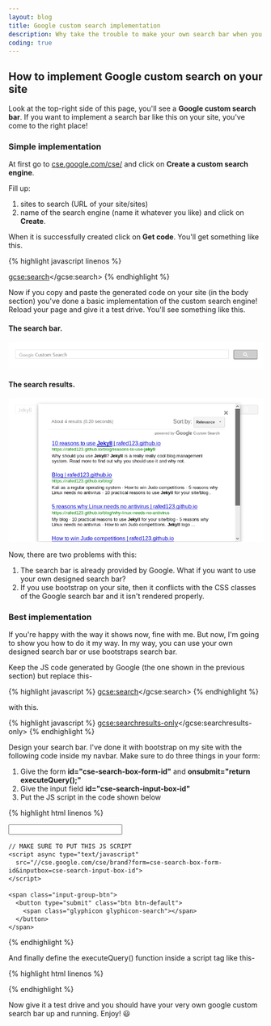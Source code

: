 ```yaml
---
layout: blog
title: Google custom search implementation
description: Why take the trouble to make your own search bar when you can use Google's? I'll show you how to implement Google's custom search bar on your site in the best way.
coding: true
---
```


## How to implement Google custom search on your site

Look at the top-right side of this page, you'll see a **Google custom search bar**. If you want to implement a search bar like this on your site, you've come to the right place! 

### Simple implementation

At first go to [cse.google.com/cse/](https://cse.google.com/cse/) and click on **Create a custom search engine**.

Fill up:
1. sites to search (URL of your site/sites)
2. name of the search engine (name it whatever you like) and click on **Create**.

When it is successfully created click on **Get code**. You'll get something like this.

{% highlight javascript linenos %}
<script>
  (function() {
    var cx = 'YOUR OWN CODE FOR THE SEARCH ENGINE';
    var gcse = document.createElement('script');
    gcse.type = 'text/javascript';
    gcse.async = true;
    gcse.src = 'https://cse.google.com/cse.js?cx=' + cx;
    var s = document.getElementsByTagName('script')[0];
    s.parentNode.insertBefore(gcse, s);
  })();
</script>
<gcse:search></gcse:search>
{% endhighlight %}

Now if you copy and paste the generated code on your site (in the body section) you've done a basic implementation of the custom search engine! Reload your page and give it a test drive. You'll see something like this.

#### The search bar.

<img class="pic" alt="Search bar" src="/img/blog/gsearch1.png">

#### The search results.

<img class="pic" alt="Search results" src="/img/blog/gsearch2.png">

Now, there are two problems with this:
1. The search bar is already provided by Google. What if you want to use your own designed search bar?
2. If you use bootstrap on your site, then it conflicts with the CSS classes of the Google search bar and it isn't rendered properly.

### Best implementation

If you're happy with the way it shows now, fine with me. But now, I'm going to show you how to do it my way. In my way, you can use your own designed search bar or use bootstraps search bar.

Keep the JS code generated by Google (the one shown in the previous section) but replace this-

{% highlight javascript %}
<gcse:search></gcse:search>
{% endhighlight %}

with this.

{% highlight javascript %}
<gcse:searchresults-only></gcse:searchresults-only>
{% endhighlight %}

Design your search bar. I've done it with bootstrap on my site with the following code inside my navbar. Make sure to do three things in your form:
1. Give the form **id="cse-search-box-form-id"** and **onsubmit="return executeQuery();"**
2. Give the input field **id="cse-search-input-box-id"**
3. Put the JS script in the code shown below

{% highlight html linenos %}
<form class="navbar-form navbar-right" id="cse-search-box-form-id" onsubmit="return executeQuery();" role="search">
  <div class="input-group"> 
    <input type="text" class="form-control" id="cse-search-input-box-id" size="25" autocomplete="off">
    
    // MAKE SURE TO PUT THIS JS SCRIPT
    <script async type="text/javascript"
      src="//cse.google.com/cse/brand?form=cse-search-box-form-id&inputbox=cse-search-input-box-id">
    </script>
    
    <span class="input-group-btn">
      <button type="submit" class="btn btn-default">
        <span class="glyphicon glyphicon-search"></span>
      </button>
    </span>
  </div>
</form>
{% endhighlight %}

And finally define the executeQuery() function inside a script tag like this-

{% highlight html linenos %}
<script>
  function executeQuery() {
    var input = document.getElementById('cse-search-input-box-id');
    var element = google.search.cse.element.getElement('searchresults-only0');
    if (input.value == '') {
      element.clearAllResults();
    } else {
      element.execute(input.value);
    }
    return false;
  }
</script>
{% endhighlight %}

Now give it a test drive and you should have your very own google custom search bar up and running. Enjoy! :smiley:


